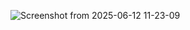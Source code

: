 
![Screenshot from 2025-06-12 11-23-09](https://github.com/user-attachments/assets/f2c49d33-2cbb-4548-ac1c-fab8348a027c)
